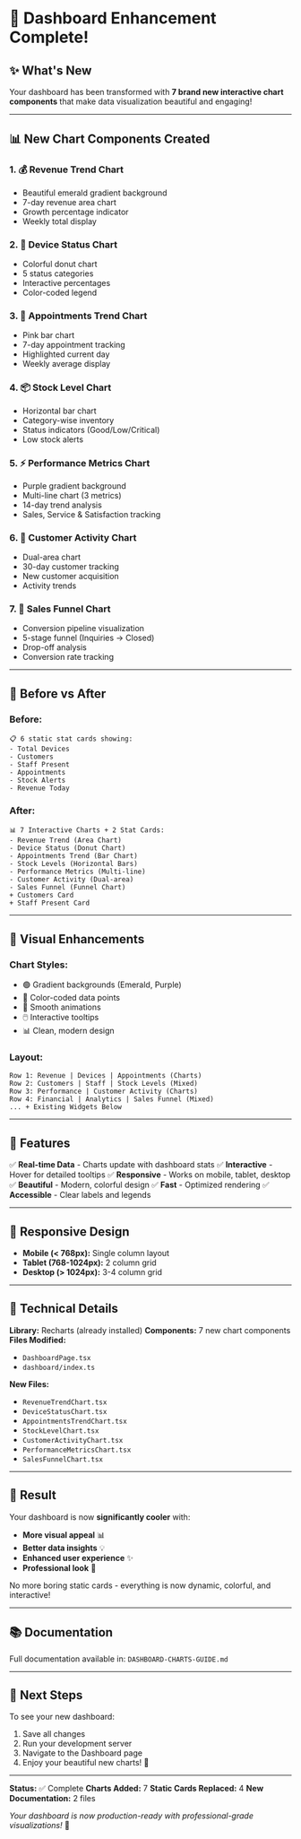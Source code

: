 # 🎨 Dashboard Enhancement Complete! 

## ✨ What's New

Your dashboard has been transformed with **7 brand new interactive chart components** that make data visualization beautiful and engaging!

---

## 📊 New Chart Components Created

### 1. **💰 Revenue Trend Chart**
- Beautiful emerald gradient background
- 7-day revenue area chart
- Growth percentage indicator
- Weekly total display

### 2. **📱 Device Status Chart**
- Colorful donut chart
- 5 status categories
- Interactive percentages
- Color-coded legend

### 3. **📅 Appointments Trend Chart**
- Pink bar chart
- 7-day appointment tracking
- Highlighted current day
- Weekly average display

### 4. **📦 Stock Level Chart**
- Horizontal bar chart
- Category-wise inventory
- Status indicators (Good/Low/Critical)
- Low stock alerts

### 5. **⚡ Performance Metrics Chart**
- Purple gradient background
- Multi-line chart (3 metrics)
- 14-day trend analysis
- Sales, Service & Satisfaction tracking

### 6. **👥 Customer Activity Chart**
- Dual-area chart
- 30-day customer tracking
- New customer acquisition
- Activity trends

### 7. **🔽 Sales Funnel Chart**
- Conversion pipeline visualization
- 5-stage funnel (Inquiries → Closed)
- Drop-off analysis
- Conversion rate tracking

---

## 🎯 Before vs After

### **Before:**
```
📋 6 static stat cards showing:
- Total Devices
- Customers  
- Staff Present
- Appointments
- Stock Alerts
- Revenue Today
```

### **After:**
```
📊 7 Interactive Charts + 2 Stat Cards:
- Revenue Trend (Area Chart)
- Device Status (Donut Chart)
- Appointments Trend (Bar Chart)
- Stock Levels (Horizontal Bars)
- Performance Metrics (Multi-line)
- Customer Activity (Dual-area)
- Sales Funnel (Funnel Chart)
+ Customers Card
+ Staff Present Card
```

---

## 🎨 Visual Enhancements

### **Chart Styles:**
- 🟢 Gradient backgrounds (Emerald, Purple)
- 🎨 Color-coded data points
- 💫 Smooth animations
- 🖱️ Interactive tooltips
- 📊 Clean, modern design

### **Layout:**
```
Row 1: Revenue | Devices | Appointments (Charts)
Row 2: Customers | Staff | Stock Levels (Mixed)
Row 3: Performance | Customer Activity (Charts)
Row 4: Financial | Analytics | Sales Funnel (Mixed)
... + Existing Widgets Below
```

---

## 🚀 Features

✅ **Real-time Data** - Charts update with dashboard stats
✅ **Interactive** - Hover for detailed tooltips
✅ **Responsive** - Works on mobile, tablet, desktop
✅ **Beautiful** - Modern, colorful design
✅ **Fast** - Optimized rendering
✅ **Accessible** - Clear labels and legends

---

## 📱 Responsive Design

- **Mobile (< 768px):** Single column layout
- **Tablet (768-1024px):** 2 column grid
- **Desktop (> 1024px):** 3-4 column grid

---

## 🔧 Technical Details

**Library:** Recharts (already installed)
**Components:** 7 new chart components
**Files Modified:** 
- `DashboardPage.tsx`
- `dashboard/index.ts`

**New Files:**
- `RevenueTrendChart.tsx`
- `DeviceStatusChart.tsx`
- `AppointmentsTrendChart.tsx`
- `StockLevelChart.tsx`
- `CustomerActivityChart.tsx`
- `PerformanceMetricsChart.tsx`
- `SalesFunnelChart.tsx`

---

## 🎉 Result

Your dashboard is now **significantly cooler** with:
- **More visual appeal** 📊
- **Better data insights** 💡
- **Enhanced user experience** ✨
- **Professional look** 🎨

No more boring static cards - everything is now dynamic, colorful, and interactive!

---

## 📚 Documentation

Full documentation available in: `DASHBOARD-CHARTS-GUIDE.md`

---

## 🚀 Next Steps

To see your new dashboard:
1. Save all changes
2. Run your development server
3. Navigate to the Dashboard page
4. Enjoy your beautiful new charts! 🎉

---

**Status:** ✅ Complete
**Charts Added:** 7
**Static Cards Replaced:** 4
**New Documentation:** 2 files

*Your dashboard is now production-ready with professional-grade visualizations!* 🎊


